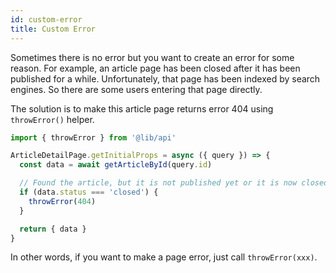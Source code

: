 ```yaml
---
id: custom-error
title: Custom Error
---
```


Sometimes there is no error but you want to create an error for some reason. For example, an article page has been closed after it has been published for a while. Unfortunately, that page has been indexed by search engines. So there are some users entering that page directly. 

The solution is to make this article page returns error 404 using ```throwError()``` helper.

```javascript
import { throwError } from '@lib/api'

ArticleDetailPage.getInitialProps = async ({ query }) => {
  const data = await getArticleById(query.id)

  // Found the article, but it is not published yet or it is now closed.
  if (data.status === 'closed') {
    throwError(404)
  }

  return { data }
}
```

In other words, if you want to make a page error, just call ```throwError(xxx)```.



